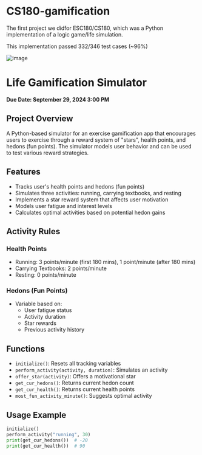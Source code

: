 # CS180-gamification
The first project we didfor ESC180/CS180, which was a Python implementation of a logic game/life simulation.

This implementation passed 332/346 test cases (~96%)

![image](https://github.com/user-attachments/assets/dae8f843-48ba-473f-b7a2-f391c4c1a0ff)


# Life Gamification Simulator
**Due Date: September 29, 2024 3:00 PM**

## Project Overview
A Python-based simulator for an exercise gamification app that encourages users to exercise through a reward system of "stars", health points, and hedons (fun points). The simulator models user behavior and can be used to test various reward strategies.

## Features
- Tracks user's health points and hedons (fun points)
- Simulates three activities: running, carrying textbooks, and resting
- Implements a star reward system that affects user motivation
- Models user fatigue and interest levels
- Calculates optimal activities based on potential hedon gains

## Activity Rules
### Health Points
- Running: 3 points/minute (first 180 mins), 1 point/minute (after 180 mins)
- Carrying Textbooks: 2 points/minute
- Resting: 0 points/minute

### Hedons (Fun Points)
- Variable based on:
  - User fatigue status
  - Activity duration
  - Star rewards
  - Previous activity history

## Functions
- `initialize()`: Resets all tracking variables
- `perform_activity(activity, duration)`: Simulates an activity
- `offer_star(activity)`: Offers a motivational star
- `get_cur_hedons()`: Returns current hedon count
- `get_cur_health()`: Returns current health points
- `most_fun_activity_minute()`: Suggests optimal activity

## Usage Example
```python
initialize()
perform_activity("running", 30)
print(get_cur_hedons())  # -20
print(get_cur_health())  # 90
